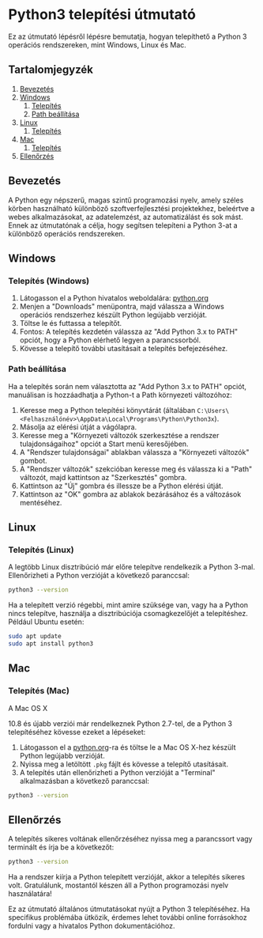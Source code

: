 # Python3 telepítési útmutató

Ez az útmutató lépésről lépésre bemutatja, hogyan telepíthető a Python 3 operációs rendszereken, mint Windows, Linux és Mac.

## Tartalomjegyzék

1. [Bevezetés](#bevezetés)
2. [Windows](#windows)
    1. [Telepítés](#telepítés-windows)
    2. [Path beállítása](#path-beállítása)
3. [Linux](#linux)
    1. [Telepítés](#telepítés-linux)
4. [Mac](#mac)
    1. [Telepítés](#telepítés-mac)
5. [Ellenőrzés](#ellenőrzés)

## Bevezetés

A Python egy népszerű, magas szintű programozási nyelv, amely széles körben használható különböző szoftverfejlesztési projektekhez, beleértve a webes alkalmazásokat, az adatelemzést, az automatizálást és sok mást. Ennek az útmutatónak a célja, hogy segítsen telepíteni a Python 3-at a különböző operációs rendszereken.

## Windows

### Telepítés (Windows)

1. Látogasson el a Python hivatalos weboldalára: [python.org](https://python.org)
2. Menjen a "Downloads" menüpontra, majd válassza a Windows operációs rendszerhez készült Python legújabb verzióját.
3. Töltse le és futtassa a telepítőt.
4. Fontos: A telepítés kezdetén válassza az "Add Python 3.x to PATH" opciót, hogy a Python elérhető legyen a parancssorból.
5. Kövesse a telepítő további utasításait a telepítés befejezéséhez.

### Path beállítása

Ha a telepítés során nem választotta az "Add Python 3.x to PATH" opciót, manuálisan is hozzáadhatja a Python-t a Path környezeti változóhoz:

1. Keresse meg a Python telepítési könyvtárát (általában `C:\Users\<Felhasználónév>\AppData\Local\Programs\Python\Python3x`).
2. Másolja az elérési útját a vágólapra.
3. Keresse meg a "Környezeti változók szerkesztése a rendszer tulajdonságaihoz" opciót a Start menü keresőjében.
4. A "Rendszer tulajdonságai" ablakban válassza a "Környezeti változók" gombot.
5. A "Rendszer változók" szekcióban keresse meg és válassza ki a "Path" változót, majd kattintson az "Szerkesztés" gombra.
6. Kattintson az "Új" gombra és illessze be a Python elérési útját.
7. Kattintson az "OK" gombra az ablakok bezárásához és a változások mentéséhez.

## Linux

### Telepítés (Linux)

A legtöbb Linux disztribúció már előre telepítve rendelkezik a Python 3-mal. Ellenőrizheti a Python verzióját a következő paranccsal:

```bash
python3 --version
```

Ha a telepített verzió régebbi, mint amire szüksége van, vagy ha a Python nincs telepítve, használja a disztribúciója csomagkezelőjét a telepítéshez. Például Ubuntu esetén:

```bash
sudo apt update
sudo apt install python3
```

## Mac

### Telepítés (Mac)

A Mac OS X

 10.8 és újabb verziói már rendelkeznek Python 2.7-tel, de a Python 3 telepítéséhez kövesse ezeket a lépéseket:

1. Látogasson el a [python.org](https://python.org)-ra és töltse le a Mac OS X-hez készült Python legújabb verzióját.
2. Nyissa meg a letöltött `.pkg` fájlt és kövesse a telepítő utasításait.
3. A telepítés után ellenőrizheti a Python verzióját a "Terminal" alkalmazásban a következő paranccsal:

```bash
python3 --version
```

## Ellenőrzés

A telepítés sikeres voltának ellenőrzéséhez nyissa meg a parancssort vagy terminált és írja be a következőt:

```bash
python3 --version
```

Ha a rendszer kiírja a Python telepített verzióját, akkor a telepítés sikeres volt. Gratulálunk, mostantól készen áll a Python programozási nyelv használatára!

Ez az útmutató általános útmutatásokat nyújt a Python 3 telepítéséhez. Ha specifikus problémába ütközik, érdemes lehet további online forrásokhoz fordulni vagy a hivatalos Python dokumentációhoz.